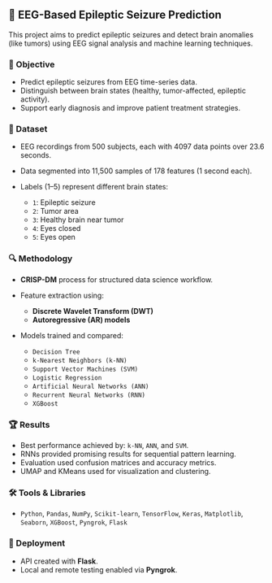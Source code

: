 

## 🧠 EEG-Based Epileptic Seizure Prediction

This project aims to predict epileptic seizures and detect brain anomalies (like tumors) using EEG signal analysis and machine learning techniques.

### 📌 Objective

* Predict epileptic seizures from EEG time-series data.
* Distinguish between brain states (healthy, tumor-affected, epileptic activity).
* Support early diagnosis and improve patient treatment strategies.

### 🧪 Dataset

* EEG recordings from 500 subjects, each with 4097 data points over 23.6 seconds.
* Data segmented into 11,500 samples of 178 features (1 second each).
* Labels (1–5) represent different brain states:

  * `1`: Epileptic seizure
  * `2`: Tumor area
  * `3`: Healthy brain near tumor
  * `4`: Eyes closed
  * `5`: Eyes open

### 🔍 Methodology

* **CRISP-DM** process for structured data science workflow.
* Feature extraction using:

  * **Discrete Wavelet Transform (DWT)**
  * **Autoregressive (AR) models**
* Models trained and compared:

  * `Decision Tree`
  * `k-Nearest Neighbors (k-NN)`
  * `Support Vector Machines (SVM)`
  * `Logistic Regression`
  * `Artificial Neural Networks (ANN)`
  * `Recurrent Neural Networks (RNN)`
  * `XGBoost`

### 🏆 Results

* Best performance achieved by: `k-NN`, `ANN`, and `SVM`.
* RNNs provided promising results for sequential pattern learning.
* Evaluation used confusion matrices and accuracy metrics.
* UMAP and KMeans used for visualization and clustering.

### 🛠 Tools & Libraries

* `Python`, `Pandas`, `NumPy`, `Scikit-learn`, `TensorFlow`, `Keras`, `Matplotlib`, `Seaborn`, `XGBoost`, `Pyngrok`, `Flask`

### 🚀 Deployment

* API created with **Flask**.
* Local and remote testing enabled via **Pyngrok**.

